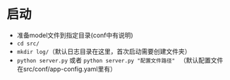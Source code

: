 # 启动
- 准备model文件到指定目录(conf中有说明)
- `cd src/`
- `mkdir log/`（默认日志目录在这里，首次启动需要创建文件夹）
- `python server.py` 或者 `python server.py "配置文件路径" ` （默认配置文件在src/conf/app-config.yaml里有）

